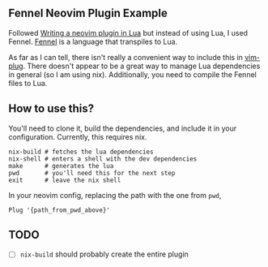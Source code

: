 Fennel Neovim Plugin Example
---

Followed [Writing a neovim plugin in Lua][writing-a-neovim-plugin-with-lua] but
instead of using Lua, I used Fennel. [Fennel][fennel] is a language that
transpiles to Lua.

As far as I can tell, there isn't really a convenient way to include this in
[vim-plug][vim-plug]. There doesn't appear to be a great way to manage Lua
dependencies in general (so I am using nix). Additionally, you need to compile
the Fennel files to Lua.

How to use this?
---

You'll need to clone it, build the dependencies, and include it in your configuration.
Currently, this requires nix.

```shell
nix-build # fetches the lua dependencies
nix-shell # enters a shell with the dev dependencies
make      # generates the lua
pwd       # you'll need this for the next step
exit      # leave the nix shell
```

In your neovim config, replacing the path with the one from `pwd`,

```vimscript
Plug '{path_from_pwd_above}'
```

TODO
---

- [ ] `nix-build` should probably create the entire plugin

<!-- Links... -->
[writing-a-neovim-plugin-with-lua]: https://www.linode.com/docs/guides/writing-a-neovim-plugin-with-lua
[fennel]: https://fennel-lang.org
[vim-plug]: https://github.com/junegunn/vim-plug
